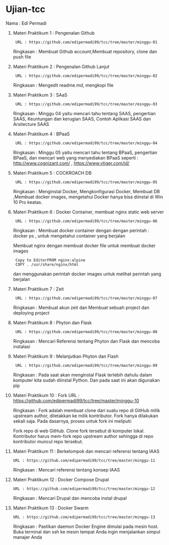 # Ujian-tcc

Nama : Edi Permadi


1. Materi Praktikum 1 : Pengenalan Github

        URL : https://github.com/edipermadi99/tcc/tree/master/minggu-01

    Ringkasan : Membuat Github account,Membuat repository, clone dan push file  
2. Materi Praktikum 2 : Pengenalan Github Lanjut

        URL : https://github.com/edipermadi99/tcc/tree/master/minggu-02

    Ringkasan : Mengedit readme.md, mengkopi file
3. Materi Praktikum 3 : SAaS

        URL : https://github.com/edipermadi99/tcc/tree/master/minggu-03

    Ringkasan :  Minggu 04 yaitu mencari tahu tentang SAAS, pengertian SAAS, Keuntungan dan kerugian SAAS, Contoh Aplikasi  SAAS dan Arsitecture SAAS

4. Materi Praktikum 4 : BPaaS

        URL : https://github.com/edipermadi99/tcc/tree/master/minggu-04

    Ringkasan : Minggu 05 yaitu mencari tahu tentang BPaaS, pengertian BPaaS, dan mencari web yang menyediakan BPaaS seperti : http://www.cognizant.com/ , https://www.vtiger.com/id/

5. Materi Praktikum 5 : COCKROACH DB

        URL : https://github.com/edipermadi99/tcc/tree/master/minggu-05

    Ringkasan : Menginstal Docker, Mengkonfigurasi Docker, Membuat DB ,Membuat docker images, mengetahui Docker hanya bisa diinstal di Win 10 Pro keatas.

6. Materi Praktikum 6 : Docker Container, membuat nginx static web server

        URL : https://github.com/edipermadi99/tcc/tree/master/minggu-06

    Ringkasan : Membuat docker container dengan dengan perintah : docker ps , untuk mengetahui container yang berjalan 

    Membuat nginx dengan membuat docker file untuk membuat docker images  

        Copy to EditorFROM nginx:alpine
        COPY . /usr/share/nginx/html
    dan menggunakan perintah docker images untuk melihat perintah yang berjalan 

7. Materi Praktikum 7 : Zeit

        URL : https://github.com/edipermadi99/tcc/tree/master/minggu-07

    Ringkasan : Membuat akun zeit dan Membuat sebuah project dan deploying project

8. Materi Praktikum 8 : Phyton dan Flask

        URL : https://github.com/edipermadi99/tcc/tree/master/minggu-08

    Ringkasan : Mencari Referensi tentang Phyton dan Flask dan mencoba instalasi 

9. Materi Praktikum 9 : Melanjutkan Phyton dan Flash

        URL : https://github.com/edipermadi99/tcc/tree/master/minggu-09

    Ringkasan : Pada saat akan menginstal Flask terlebih dahulu dalam komputer kita sudah diinstal Python. Dan pada saat ini akan digunakan pip

10. Materi Praktikum 10 : Fork
        URL : https://github.com/edipermadi99/tcc/tree/master/minggu-10

    Ringkasan : Fork adalah membuat clone dari suatu repo di GitHub milik upstream author, diletakkan ke milik kontributor. Fork hanya dilakukan sekali saja. Pada dasarnya, proses untuk fork ini meliputi:  

    Fork repo di web GitHub. Clone fork tersebut di komputer lokal. Kontributor harus mem-fork repo upstream author sehingga di repo kontributor muncul repo tersebut. 

11. Materi Praktikum 11 : Berkelompok dan mencari referensi tentang IAAS

        URL : https://github.com/edipermadi99/tcc/tree/master/minggu-11

    Ringkasan : Mencari referensi tentang konsep IAAS 

12. Materi Praktikum 12 : Docker Compose Drupal

        URL : https://github.com/edipermadi99/tcc/tree/master/minggu-12

    Ringkasan : Mencari Drupal dan mencoba instal drupal

13. Materi Praktikum 13 : Docker Swarm  

        URL : https://github.com/edipermadi99/tcc/tree/master/minggu-13

    Ringkasan : Pastikan daemon Docker Engine dimulai pada mesin host. Buka terminal dan ssh ke mesin tempat Anda ingin menjalankan simpul manajer Anda
